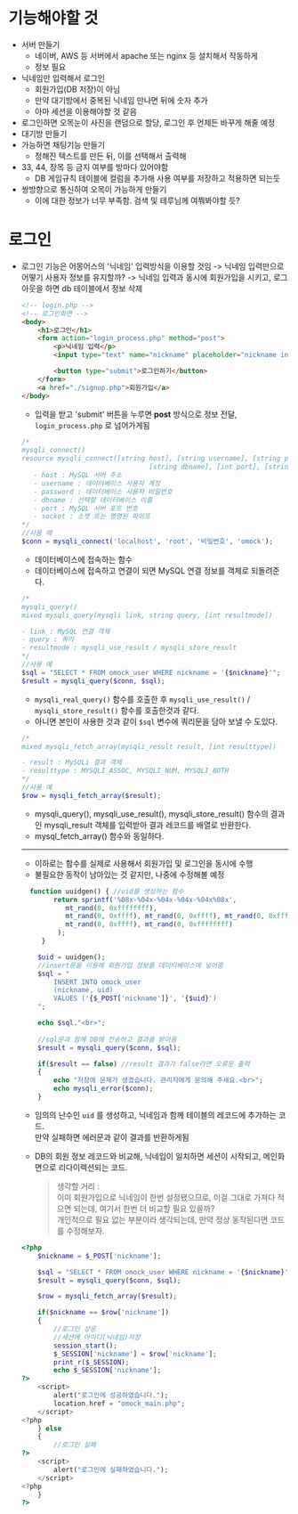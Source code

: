 # 기능해야할 것

- 서버 만들기  
  - 네이버, AWS 등 서버에서 apache 또는 nginx 등 설치해서 작동하게
  - 정보 필요  
- 닉네임만 입력해서 로그인 
  - 회원가입(DB 저장)이 아님  
  - 만약 대기방에서 중복된 닉네임 만나면 뒤에 숫자 추가  
  - 아마 세션을 이용해야할 것 같음  
- 로그인하면 오목눈이 사진을 랜덤으로 할당, 로그인 후 언제든 바꾸게 해줄 예정
- 대기방 만들기
- 가능하면 채팅기능 만들기  
  - 정해진 텍스트를 만든 뒤, 이를 선택해서 출력해
- 33, 44, 장목 등 금지 여부를 방마다 있어야함  
  - DB 게임규칙 테이블에 컬럼을 추가해 사용 여부를 저장하고 적용하면 되는듯
- 쌍방향으로 통신하여 오목이 가능하게 만들기  
  - 이에 대한 정보가 너무 부족함. 검색 및 테루님께 여쭤봐야할 듯?

  

# 로그인

- 로그인 기능은 어몽어스의 '닉네임' 입력방식을 이용할 것임 -> 닉네임 입력만으로 어떻기 사용자 정보를 유지할까? -> 닉네임 입력과 동시에 회원가입을 시키고, 로그아웃을 하면 db 테이블에서 정보 삭제  

  ```html
  <!-- login.php -->
  <!-- 로그인화면 -->
  <body>
      <h1>로그인</h1>
      <form action="login_process.php" method="post">
          <p>닉네임 입력</p>
          <input type="text" name="nickname" placeholder="nickname input"></br>
  
          <button type="submit">로그인하기</button>
      </form>
      <a href="./signup.php">회원가입</a>
  </body>
  ```

  - 입력을 받고 'submit' 버튼을 누루면 **post** 방식으로 정보 전달, `login_process.php` 로 넘어가게됨  

  ```php
  /* 
  mysqli_connect() 
  resource mysqli_connect([string host], [string username], [string password],
                                  [string dbname], [int port], [string socket])
     - host : MySQL 서버 주소
     - username : 데이터베이스 사용자 계정
     - password : 데이터베이스 사용자 비밀번호
     - dbname : 선택할 데이터베이스 이름
     - port : MySQL 서버 포트 번호
     - socket : 소켓 또는 명명된 파이프
  */
  //사용 예
  $conn = mysqli_connect('localhost', 'root', '비밀번호', 'omock');
  ```

  - 데이터베이스에 접속하는 함수  
  - 데이터베이스에 접속하고 연결이 되면 MySQL 연결 정보를 객체로 되돌려준다.  

  ```php
  /*
  mysqli_query()
  mixed mysqli_query(mysqli link, string query, [int resultmode])
  
  - link : MySQL 연결 객체
  - query : 쿼리
  - resultmode : mysqli_use_result / mysqli_store_result
  */
  //사용 예
  $sql = "SELECT * FROM omock_user WHERE nickname = '{$nickname}'";
  $result = mysqli_query($conn, $sql);
  ```

  - `mysqli_real_query()` 함수를 호출한 후 `mysqli_use_result()` / `mysqli_store_result()` 함수를 호출한것과 같다.
  - 아니면 본인이 사용한 것과 같이 `$sql` 변수에 쿼리문을 담아 보낼 수 도있다.  

  ```php
  /*
  mixed mysqli_fetch_array(mysqli_result result, [int resulttype])
  
  - result : MySQLi 결과 객체
  - resulttype : MYSQLI_ASSOC, MYSQLI_NUM, MYSQLI_BOTH
  */
  //사용 예
  $row = mysqli_fetch_array($result);
  ```

  -  mysqli_query(), mysqli_use_result(), mysqli_store_result() 함수의 결과인 mysqli_result 객체를 입력받아 결과 레코드를 배열로 반환한다.  
  - mysql_fetch_array() 함수와 동일하다.  

  ------------------------------------------------------------------------
  
  - 이하로는 함수를 실제로 사용해서 회원가입 및 로그인을 동시에 수행  
  - 불필요한 동작이 남아있는 것 같지만, 나중에 수정해볼 예정
  
  ```php
  	function uuidgen() { //uid를 생성하는 함수
          return sprintf('%08x-%04x-%04x-%04x-%04x%08x',
             mt_rand(0, 0xffffffff),
             mt_rand(0, 0xffff), mt_rand(0, 0xffff), mt_rand(0, 0xffff),
             mt_rand(0, 0xffff), mt_rand(0, 0xffffffff)
           );
       }
  
      $uid = uuidgen();
      //insert문을 이용해 회원가입 정보를 데이터베이스에 넣어줌
      $sql = " 
          INSERT INTO omock_user
          (nickname, uid)
          VALUES ('{$_POST['nickname']}', '{$uid}')
      ";
  
      echo $sql."<br>";
      
      //sql문과 함께 DB에 전송하고 결과를 받아옴
      $result = mysqli_query($conn, $sql);
  
      if($result == false) //result 결과가 false라면 오류문 출력
      {
          echo "저장에 문제가 생겼습니다. 관리자에게 문의해 주세요.<br>";
          echo mysqli_error($conn);
      }
  ```
  
  - 임의의 난수인 `uid` 를 생성하고, 닉네임과 함께 테이블의 레코드에 추가하는 코드.  
    만약 실패하면 에러문과 같이 결과를 반환하게됨  
  
  
  
  
  
  - DB의 회원 정보 레코드와 비교해, 닉네임이 일치하면 세션이 시작되고, 메인화면으로 리다이렉션되는 코드.  
  
    > 생각할 거리 :  
    > 이미 회원가입으로 닉네임이 한번 설정됐으므로, 이걸 그대로 가져다 적으면 되는데, 여기서 한번 더 비교할 필요 있을까?   
    > 개인적으로 필요 없는 부분이라 생각되는데, 만약 정상 동작된다면 코드를 수정해보자.  
  
  ```php
  <?php
      $nickname = $_POST['nickname'];
  
      $sql = "SELECT * FROM omock_user WHERE nickname = '{$nickname}'";
      $result = mysqli_query($conn, $sql);
  
      $row = mysqli_fetch_array($result);
  
      if($nickname == $row['nickname'])
      {
          //로그인 성공
          //세션에 아이디(닉네임)저장
          session_start();
          $_SESSION['nickname'] = $row['nickname'];
          print_r($_SESSION);
          echo $_SESSION['nickname'];
  ?>
      <script>
          alert("로그인에 성공하였습니다.");
          location.href = "omock_main.php";
      </script>
  <?php
      } else 
      {
          //로그인 실패
  ?>
      <script>
          alert("로그인에 실패하였습니다.");
      </script>
  <?php
      }
  ?>
  ```
  
  

